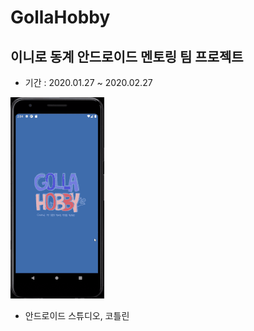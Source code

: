 # GollaHobby

## 이니로 동계 안드로이드 멘토링 팀 프로젝트

- 기간 : 2020.01.27 ~ 2020.02.27

![GollaHobby](./golla.gif)

- 안드로이드 스튜디오, 코틀린
